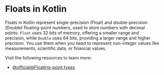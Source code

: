 # Floats in Kotlin

Floats in Kotlin represent single-precision (Float) and double-precision (Double) floating-point numbers, used to store numbers with decimal points. `Float` uses 32 bits of memory, offering a smaller range and precision, while `Double` uses 64 bits, providing a larger range and higher precision. You use them when you need to represent non-integer values like measurements, scientific data, or financial values.

Visit the following resources to learn more:

- [@official@Floating-point types](https://kotlinlang.org/docs/numbers.html#floating-point-types)